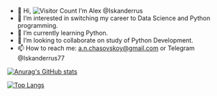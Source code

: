 - 👋 Hi, ![Visitor Count](https://profile-counter.glitch.me/{Iskanderrus}/count.svg)
  I’m Alex @Iskanderrus
- 👀 I’m interested in switching my career to Data Science and Python programming. 
- 🌱 I’m currently learning Python.
- 💞️ I’m looking to collaborate on study of Python Development.  
- 📫 How to reach me: a.n.chasovskoy@gmail.com or Telegram @Iskanderrus77


[![Anurag's GitHub stats](https://github-readme-stats.vercel.app/api?username=Iskanderrus&count_private=true&show_icons=true&theme=dracula)](https://github.com/anuraghazra/github-readme-stats)


[![Top Langs](https://github-readme-stats.vercel.app/api/top-langs/?username=Iskanderrus&layout=compact&theme=dracula)](https://github.com/anuraghazra/github-readme-stats)

<!---
Iskanderrus/Iskanderrus is a ✨ special ✨ repository because its `README.md` (this file) appears on your GitHub profile.
You can click the Preview link to take a look at your changes.
--->
